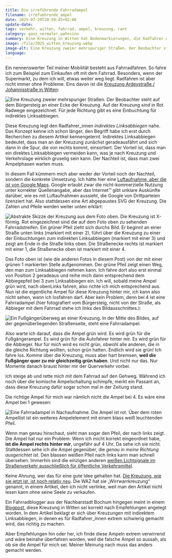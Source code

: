 ```yaml
---
title: Die irreführende Fahrradampel
filename: irrefuehrende_ampel
date: 2025-07-29T20:59:45+02:00
update-date:
tags: verkehr, witten, fahrrad, ampel, kreuzung, rant
category: ganz_normaler_wahnsinn
summary: Eine Kreuzung in Witten hat Bodenmarkierungen, die Radfahrer ein indirektes Linksabbiegen anbieten. Dumm nur, dass die Radfahrerampel zusammen mit dem Querverkehr grün wird. Oder ist das vielleicht die falsche Ampel?
image: /file/2025_witten_kreuzung.webp
image-alt: Eine Kreuzung zweier mehrspuriger Straßen. Der Beobachter steht auf dem Bürgersteig an einer Ecke der Kreuzung. Auf der Kreuzung sind in Rot Radwege eingezeichnet. Für jede Richtung gibt es eine Einbuchtung für indirektes Linksabbiegen.
language:
---
```


Ein nennenswerter Teil meiner Mobilität besteht aus Fahrradfahren. So fahre ich zum Beispiel zum Einkaufen oft mit dem Fahrrad. Besonders, wenn der Supermarkt, zu dem ich will, etwas weiter weg liegt. Radfahren ist aber nicht immer ohne Probleme. Eins davon ist die [Kreuzung Ardeystraße / Johannisstraße in Witten](https://www.openstreetmap.org/#map=19/51.442259/7.341295):

![Eine Kreuzung zweier mehrspuriger Straßen. Der Beobachter steht auf dem Bürgersteig an einer Ecke der Kreuzung. Auf der Kreuzung sind in Rot Radwege eingezeichnet. Für jede Richtung gibt es eine Einbuchtung für indirektes Linksabbiegen.](/file/2025_witten_kreuzung.webp)

Diese Kreuzung legt den Radfahrer_innen _indirektes Linksabbiegen_ nahe. Das Konzept kenne ich schon länger, den Begriff habe ich erst durch Recherchen zu diesem Artikel kennengelernt. Indirektes Linksabbiegen bedeutet, dass man an der Kreuzung zunächst geradeausfährt und sich dann in die Spur, die von rechts kommt, einsortiert. Der Vorteil ist, dass man ein direktes Linksabbiegen vermeiden kann, was je nach Kreuzung und Verkehrslage wirklich gruselig sein kann. Der Nachteil ist, dass man zwei Ampelphasen warten muss.

In diesem Fall kümmern mich aber weder der Vorteil noch der Nachteil, sondern die konkrete Umsetzung. Ich hätte hier eine [Luftaufnahme, aber die ist von Google Maps](https://www.google.com/maps/@51.4423111,7.3408092,58m/data=!3m1!1e3). Google erlaubt zwar die nicht-kommerzielle Nutzung unter korrekter Quellenangabe, aber das Internet™ gibt unklare Auskünfte darüber, wie es mit Luftaufnahmen aussieht, die Google von Drittparteien lizenziert hat. Also stattdessen eine Art abgepaustes SVG der Kreuzung. Die Zahlen und Pfeile werden weiter unten erklärt:

![Abstrakte Skizze der Kreuzung aus dem Foto oben. Die Kreuzung ist X-förmig. Rot eingezeichnet sind die auf dem Foto oben zu sehenden Fahrradstreifen. Ein grüner Pfeil zieht sich durchs Bild. Er beginnt an einer Straße unten links (markiert mit einer 2), führt über die Kreuzung zu einer der Einbuchtungen zum indirekten Linksabbiegen (markiert mit einer 3) und zeigt am Ende in die Straße links oben. Die Straßenecke rechts ist markiert mit einer 1, die Straßenecke oben ist markiert mit einer 4.](/file/2025_kreuzung_skizze.svg "Ich hoffe, ihr wisst zu schätzen, dass ich diese Grafik in mühevoller Kleinarbeit abgepaust habe.")

Das Foto oben ist (wie die anderen Fotos in diesem Post) von der mit einer grünen 1 markierten Stelle aufgenommen. Der grüne Pfeil zeigt einen Weg, den man zum Linksabbiegen nehmen kann. Ich fahre dort also erst einmal von Position 2 geradeaus und reihe mich dann entsprechend dem Abbiegepfeil bei 3 zum Linksabbiegen ein. Ich will, sobald meine Ampel grün wird, nach obenLinks fahren, also richte ich mich entsprechend aus. Nun ist die eigentliche Ampel für diese Kreuzung hinter mir, ich kann also nicht sehen, wann ich losfahren darf. Aber kein Problem, denn bei 4 ist eine Fahrradampel (hier fotografiert vom Bürgersteig, nicht von der Straße, als Abbieger mit dem Fahrrad stehe ich links des Bildausschnittes.):

![Ein Fußgängerüberweg an einer Kreuzung. In der Mitte des Bildes, auf der gegenüberliegenden Straßenseite, steht eine Fahrradampel.](/file/2025_witten_falsche_fahrradampel.webp "Der Dateiname verrät es: Das ist nicht die richtige Ampel.")

Also warte ich darauf, dass die Ampel grün wird. Es wird grün für die Fußgängerampel. Es wird grün für die Autofahrer hinter mir. Es wird grün für die Abbieger. Nur für mich wird es nicht grün, obwohl alle anderen, die in die gleiche Richtung wollten, schon grün hatten. Endlich wird sie grün! Ich fahre los. Komme über die Kreuzung, muss aber hart bremsen, **weil die Fußgänger quer zu mir gleichzeitig grün haben**. Und nicht nur das. Nur Momente danach braust hinter mir der Querverkehr vorbei.

Ich steige ab und rette mich mit dem Fahrrad auf den Gehweg. Während ich noch über die komische Ampelschaltung schimpfe, merkt ein Passant an, dass diese Kreuzung dafür sogar schon mal in der Zeitung stand.

Die richtige Ampel für mich war nämlich nicht die Ampel bei 4. Es wäre eine Ampel bei 1 gewesen:

![Eine Fahrradampel in Nachaufnahme. Die Ampel ist rot. Über dem roten Ampellist ist ein weiteres Ampelelement mit einem blass weiß leuchtenden Pfeil.](/file/2025_witten_richtige_ampel.webp)

Wenn man genau hinschaut, sieht man sogar den Pfeil, der nach links zeigt. Die Ampel hat nur ein Problem: Wenn ich micht korrekt eingeordnet habe, **ist die Ampel rechts hinter mir**, ungefähr auf 4 Uhr. Da sehe ich sie nicht. Stattdessen sehe ich die Ampel gegenüber, die _genau in meine Richtung ausgerichtet ist_. Den blassen weißen Pfeil nach links kann man schnell übersehen. Immerhin sind die einzigen anderen [weißen Lichtsignale im Straßenverkehr ausschließlich für öffentliche Verkehrsmittel](https://de.wikipedia.org/wiki/Stra%C3%9Fenbahnsignale_in_Deutschland#Fahrsignale_bei_Fahrt_auf_Sicht).

Keine Ahnung, wer das für eine gute Idee gehalten hat. [Die Kreuzung, wie sie jetzt ist, ist noch relativ neu](https://www.lokalkompass.de/witten/c-ratgeber/kreuzung-ardeystrasse-in-witten-wird-fertiggestellt_a1745395). Die WAZ hat sie „Wirrwarrkreuzung“ genannt, in einem Artikel, den ich nicht verlinke, weil man den Artikel nicht lesen kann ohne seine Seele zu verkaufen.

Ein Fahrradblogger aus der Nachbarstadt Bochum hingegen meint in einem [Blogpost](https://bovelo.de/2024/08/20/warum-indirekt-links-abbiegen-in-bochum-nicht-funktioniert/), diese Kreuzung in Witten sei korrekt nach Empfehlungen angelegt worden. In dem Artikel beklagt er sich über Kreuzungen mit indirektem Linksabbiegen, in denen es für Radfahrer_innen extrem schwierig gemacht wird, das richtig zu machen.

Aber Empfehlungen hin oder her, ich finde diese Ampeln extrem verwirrend und wäre beinahe überfahren worden, weil die falsche Ampel so aussah, als ob sie die Ampel für mich sei. Meiner Meinung nach muss das anders gemacht werden.
